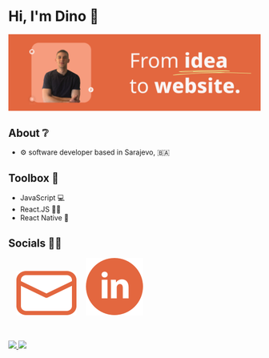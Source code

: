 <h1>Hi, I'm Dino 🦕</h1>

<img src="https://raw.githubusercontent.com/gazibarad/gazibarad/main/Banner.png"/>

<h2>About ❔</h2>

- ⚙️ software developer based in Sarajevo, :bosnia_herzegovina:

<h2>Toolbox 🧰</h2>

- JavaScript :computer:	
- React.JS :man_technologist:
- React Native :iphone:	

<h2>Socials 🙋‍♂️</h2>

&nbsp;&nbsp;&nbsp;&nbsp;<a target="_blank" href="mailto:gazibaradino@outlook.com"><img src="https://raw.githubusercontent.com/gazibarad/gazibarad/eed018d9da3242b0710c9af564b7414b16c565eb/email.svg"></a>
&nbsp;&nbsp;&nbsp;&nbsp;<a target="_blank" href="https://www.linkedin.com/in/dino-gazibara"><img src="https://raw.githubusercontent.com/gazibarad/gazibarad/eed018d9da3242b0710c9af564b7414b16c565eb/linked.svg"></a>


<br>
<br>


<a href="https://github.com/gazibarad">
  <img height="180em" src="https://github-readme-stats.vercel.app/api?username=gazibarad&theme=buefy&show_icons=true" />
  <img height="180em" src="https://github-readme-stats.vercel.app/api/top-langs/?username=gazibarad&theme=buefy&layout=compact" />
</a>

